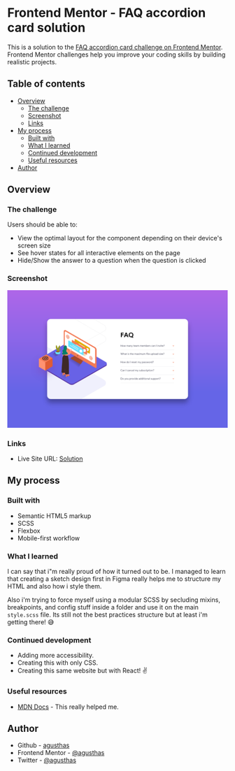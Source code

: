 # Frontend Mentor - FAQ accordion card solution

This is a solution to the [FAQ accordion card challenge on Frontend Mentor](https://www.frontendmentor.io/challenges/faq-accordion-card-XlyjD0Oam). Frontend Mentor challenges help you improve your coding skills by building realistic projects.

## Table of contents

- [Overview](#overview)
  - [The challenge](#the-challenge)
  - [Screenshot](#screenshot)
  - [Links](#links)
- [My process](#my-process)
  - [Built with](#built-with)
  - [What I learned](#what-i-learned)
  - [Continued development](#continued-development)
  - [Useful resources](#useful-resources)
- [Author](#author)

## Overview

### The challenge

Users should be able to:

- View the optimal layout for the component depending on their device's screen size
- See hover states for all interactive elements on the page
- Hide/Show the answer to a question when the question is clicked

### Screenshot

![](./screenshot.png)

### Links

- Live Site URL: [Solution](https://agusthas.github.io/faq-accordion-card-main/)

## My process

### Built with

- Semantic HTML5 markup
- SCSS
- Flexbox
- Mobile-first workflow

### What I learned

I can say that i"m really proud of how it turned out to be. I managed to learn that creating a sketch design first in Figma really helps me to structure my HTML and also how i style them.

Also i'm trying to force myself using a modular SCSS by secluding mixins, breakpoints, and config stuff inside a folder and use it on the main `style.scss` file. Its still not the best practices structure but at least i'm getting there! :sweat_smile:

### Continued development

- Adding more accessibility.
- Creating this with only CSS.
- Creating this same website but with React! :v:

### Useful resources

- [MDN Docs](https://developer.mozilla.org/en-US/) - This really helped me.

## Author

- Github - [agusthas](https://github.com/agusthas)
- Frontend Mentor - [@agusthas](https://www.frontendmentor.io/profile/agusthas)
- Twitter - [@agusthas](https://www.twitter.com/agusthas)
